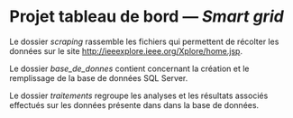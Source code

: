 Projet tableau de bord — *Smart grid*
====

Le dossier *scraping* rassemble les fichiers qui permettent de récolter les données sur le site http://ieeexplore.ieee.org/Xplore/home.jsp. 


Le dossier *base_de_donnes* contient concernant la création et le remplissage de la base de données SQL Server.


Le dossier *traitements* regroupe les analyses et les résultats associés effectués sur les données présente dans dans la base de données. 
